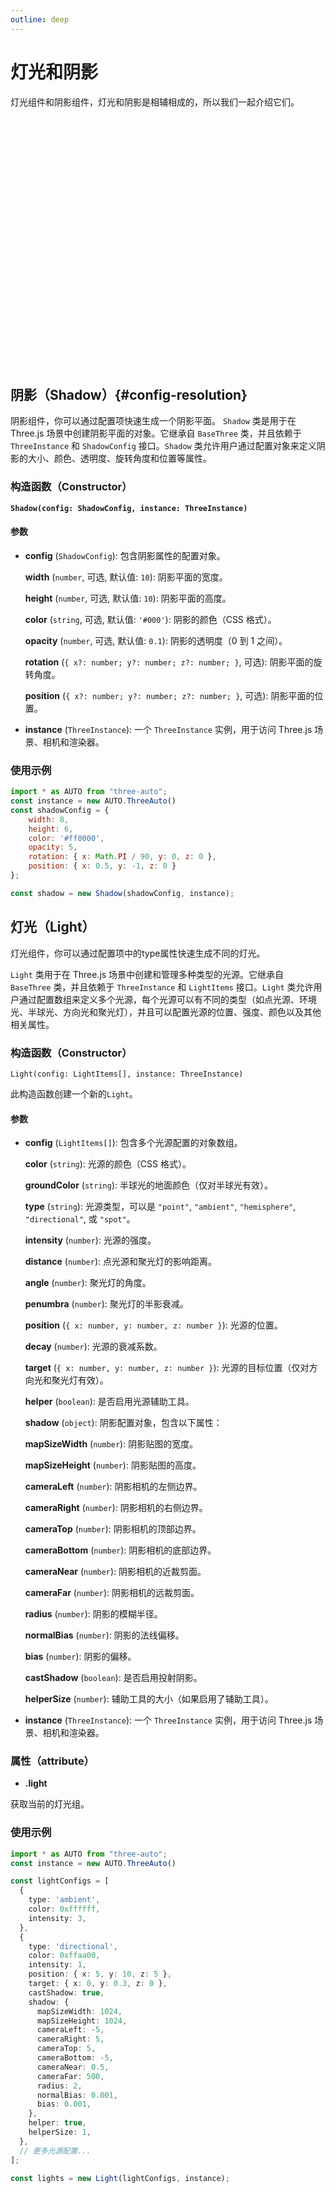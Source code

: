 ```yaml
---
outline: deep
---
```

# 灯光和阴影

灯光组件和阴影组件，灯光和阴影是相辅相成的，所以我们一起介绍它们。

<div @dblclick="navLink" style="width:100%;height:400px;position:relative;border-radius: 12px;overflow:hidden;">
    <canvas id="_scene" />
</div>

<script setup lang="ts">
import * as AUTO from "three-auto";
import * as THREE from "three";
import {ref,onMounted} from 'vue'

const navLink = () => {
  console.log(111)
}
onMounted(() => {
const geometry = new THREE.BoxGeometry(100, 10, 100);
const material = new THREE.MeshPhongMaterial({
  color: "#E89ABE",
  transparent: true,
});
const box = new THREE.Mesh(geometry, material);
box.castShadow = true;
box.position.set(0, 30, 0);

const instance = new AUTO.ThreeAuto(undefined, {
  size: {
    type: 'parent'
  },
  camera: {
    fov: 75,
    near: 0.1,
    far: 1000,
    position: {
      x: 50, y: 220, z: 50
    }
  },
  renderer: {
    clearColor: '#ccc'
  },
  shadow: {
    show: true,
    width: 1000,
    height: 1000,
    color: '#000',
    opacity: 0.1,
    rotation: { x: -Math.PI / 2, y: 0, z: 0 },
    position: { x: 0, y: 0, z: 0 },
  },
  light: [
    {
      type: "hemisphere",
      color: "#3e99e5",
      intensity: 1,
      groundColor: '#fff',
      distance: 1000,
      helper: true,
      helperSize: 5,
      lightName: "hemisphere-light",
      position: {
        x: 0,
        y: 50,
        z: -50,
      },
    },
    {
      type: "point",
      color: "#3e99e5",
      intensity: 1000,
      distance: 1000,
      helper: true,
      helperSize: 5,
      lightName: "point-light",
      position: {
        x: 0,
        y: 50,
        z: 50,
      },
    },
    {
      type: "spot",
      color: "#C8A2CB",
      intensity: 1,
      distance: 3000,
      angle: Math.PI / 20,
      decay: 1,
      penumbra: 5,
      helper: true,
      helperSize: 5,
      lightName: "spot-light",
      castShadow: true,
      shadow: {
        mapSizeWidth: 1024,
        mapSizeHeight: 1024,
        cameraLeft: -100,
        cameraTop: 100,
        cameraBottom: -100,
        cameraRight: 100,
        cameraNear: 0.1,
        cameraFar: 1000,
        radius: 10,
      },
      position: {
        x: -150, y: 50, z: 0,
      }
    },
    {
      type: "directional",
      color: "#C8A2CB",
      intensity: 1,
      distance: 3000,
      helper: true,
      helperSize: 5,
      lightName: "directional-light",
      castShadow: true,
      shadow: {
        mapSizeWidth: 1024,
        mapSizeHeight: 1024,
        cameraLeft: -100,
        cameraTop: 100,
        cameraBottom: -100,
        cameraRight: 100,
        cameraNear: 0.1,
        cameraFar: 1000,
        radius: 100,
        bias: -0.004,
        normalBias: 0.027
      },
      position: {
        x: 0, y: 100, z: 50,
      }
    },
    {
      type: "ambient",
      color: "#3e99e5",
      intensity: 1,
      lightName: "ambient-light",
    },
  ],

});
instance.scene.add(box);

instance.time.on("tick", () => {
  box.rotation.y = instance.time.elapsedTime;
});
})
</script>


## 阴影（Shadow）{#config-resolution}
阴影组件，你可以通过配置项快速生成一个阴影平面。
`Shadow` 类是用于在 Three.js 场景中创建阴影平面的对象。它继承自 `BaseThree` 类，并且依赖于 `ThreeInstance` 和 `ShadowConfig` 接口。`Shadow` 类允许用户通过配置对象来定义阴影的大小、颜色、透明度、旋转角度和位置等属性。

### 构造函数（Constructor）
**`Shadow(config: ShadowConfig, instance: ThreeInstance)`**

#### 参数
- **config** (`ShadowConfig`): 包含阴影属性的配置对象。

     **width** (`number`, 可选, 默认值: `10`): 阴影平面的宽度。

     **height** (`number`, 可选, 默认值: `10`): 阴影平面的高度。

     **color** (`string`, 可选, 默认值: `'#000'`): 阴影的颜色（CSS 格式）。

     **opacity** (`number`, 可选, 默认值: `0.1`): 阴影的透明度（0 到 1 之间）。

     **rotation** (`{ x?: number; y?: number; z?: number; }`, 可选): 阴影平面的旋转角度。

     **position** (`{ x?: number; y?: number; z?: number; }`, 可选): 阴影平面的位置。

- **instance** (`ThreeInstance`): 一个 `ThreeInstance` 实例，用于访问 Three.js 场景、相机和渲染器。

### 使用示例
```javascript
import * as AUTO from "three-auto";
const instance = new AUTO.ThreeAuto()
const shadowConfig = {
    width: 8,
    height: 6,
    color: '#ff0000',
    opacity: 5,
    rotation: { x: Math.PI / 90, y: 0, z: 0 },
    position: { x: 0.5, y: -1, z: 0 }
};

const shadow = new Shadow(shadowConfig, instance);
```

## 灯光（Light）
灯光组件，你可以通过配置项中的type属性快速生成不同的灯光。

`Light` 类用于在 Three.js 场景中创建和管理多种类型的光源。它继承自 `BaseThree` 类，并且依赖于 `ThreeInstance` 和 `LightItems` 接口。`Light` 类允许用户通过配置数组来定义多个光源，每个光源可以有不同的类型（如点光源、环境光、半球光、方向光和聚光灯），并且可以配置光源的位置、强度、颜色以及其他相关属性。

### 构造函数（Constructor）
`Light(config: LightItems[], instance: ThreeInstance)`

此构造函数创建一个新的`Light`。

#### 参数
- **config** (`LightItems[]`): 包含多个光源配置的对象数组。

  **color** (`string`): 光源的颜色（CSS 格式）。

  **groundColor** (`string`): 半球光的地面颜色（仅对半球光有效）。

  **type** (`string`): 光源类型，可以是 `"point"`, `"ambient"`, `"hemisphere"`, `"directional"`, 或 `"spot"`。

  **intensity** (`number`): 光源的强度。

  **distance** (`number`): 点光源和聚光灯的影响距离。
  
  **angle** (`number`): 聚光灯的角度。

  **penumbra** (`number`): 聚光灯的半影衰减。

  **position** (`{ x: number, y: number, z: number }`): 光源的位置。
  
  **decay** (`number`): 光源的衰减系数。
  
  **target** (`{ x: number, y: number, z: number }`): 光源的目标位置（仅对方向光和聚光灯有效）。
  
  **helper** (`boolean`): 是否启用光源辅助工具。
  
  **shadow** (`object`): 阴影配置对象，包含以下属性：
  
  **mapSizeWidth** (`number`): 阴影贴图的宽度。
  
  **mapSizeHeight** (`number`): 阴影贴图的高度。
  
  **cameraLeft** (`number`): 阴影相机的左侧边界。
  
  **cameraRight** (`number`): 阴影相机的右侧边界。
  
  **cameraTop** (`number`): 阴影相机的顶部边界。
  
  **cameraBottom** (`number`): 阴影相机的底部边界。
  
  **cameraNear** (`number`): 阴影相机的近裁剪面。
  
  **cameraFar** (`number`): 阴影相机的远裁剪面。
  
  **radius** (`number`): 阴影的模糊半径。
  
  **normalBias** (`number`): 阴影的法线偏移。
  
  **bias** (`number`): 阴影的偏移。
  
  **castShadow** (`boolean`): 是否启用投射阴影。

  **helperSize** (`number`): 辅助工具的大小（如果启用了辅助工具）。
- **instance** (`ThreeInstance`): 一个 `ThreeInstance` 实例，用于访问 Three.js 场景、相机和渲染器。

### 属性（attribute）

-  **.light**

获取当前的灯光组。

### 使用示例
```typescript
import * as AUTO from "three-auto";
const instance = new AUTO.ThreeAuto()

const lightConfigs = [
  {
    type: 'ambient',
    color: 0xffffff,
    intensity: 3,
  },
  {
    type: 'directional',
    color: 0xffaa00,
    intensity: 1,
    position: { x: 5, y: 10, z: 5 },
    target: { x: 0, y: 0.3, z: 0 },
    castShadow: true,
    shadow: {
      mapSizeWidth: 1024,
      mapSizeHeight: 1024,
      cameraLeft: -5,
      cameraRight: 5,
      cameraTop: 5,
      cameraBottom: -5,
      cameraNear: 0.5,
      cameraFar: 500,
      radius: 2,
      normalBias: 0.001,
      bias: 0.001,
    },
    helper: true,
    helperSize: 1,
  },
  // 更多光源配置...
];

const lights = new Light(lightConfigs, instance);
```



